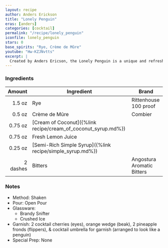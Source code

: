 ```yaml
---
layout: recipe
author: Anders Erickson
title: "Lonely Penguin"
eras: [anders]
categories: [cocktail]
permalink: "/recipe/lonely_penguin"
iconfile: lonely_penguin
stars: 0
base_spirits: "Rye, Crème de Mûre"
youtube: "Hw-KZJNvtts"
excerpt: |
  Created by Anders Ericson, the Lonely Penguin is a unique and refreshing drink that combines the flavors of whiskey, lemon, blackberry, and coconut. It's a perfect choice for those who enjoy a bit of sweetness with their spirits.
---
```


### Ingredients

|   Amount | Ingredient                                                    | Brand                      |
| -------: | ------------------------------------------------------------- | -------------------------- |
|   1.5 oz | Rye                                                           | Rittenhouse 100 proof      |
|   0.5 oz | Crème de Mûre                                                 | Combier                    |
|  0.75 oz | [Cream of Coconut]({%link recipe/cream_of_coconut_syrup.md%}) |                            |
|  0.75 oz | Fresh Lemon Juice                                             |                            |
|  0.25 oz | [Semi-Rich Simple Syrup]({%link recipe/simple_syrup.md%})     |                            |
| 2 dashes | Bitters                                                       | Angostura Aromatic Bitters |

### Notes

- Method: Shaken
- Pour: Open Pour
- Glassware:
  - Brandy Snifter
  - Crushed Ice
- Garnish: 2 cocktail cherries (eyes), orange wedge (beak), 2 pineapple fronds (flippers), & cocktail umbrella for garnish (arranged to look like a penguin)
- Special Prep: None

